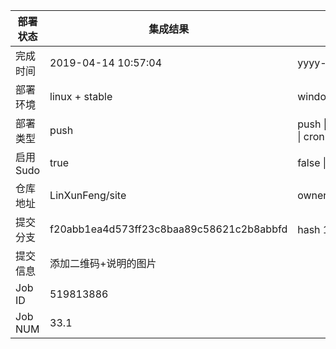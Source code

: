 部署状态 | 集成结果 | 参考值
---|---|---
完成时间 | 2019-04-14 10:57:04 | yyyy-mm-dd hh:mm:ss
部署环境 | linux + stable | window \| linux + stable
部署类型 | push | push \| pull_request \| api \| cron
启用Sudo | true | false \| true
仓库地址 | LinXunFeng/site | owner_name/repo_name
提交分支 | f20abb1ea4d573ff23c8baa89c58621c2b8abbfd | hash 16位
提交信息 | 添加二维码+说明的图片 |
Job ID   | 519813886 |
Job NUM  | 33.1 |
